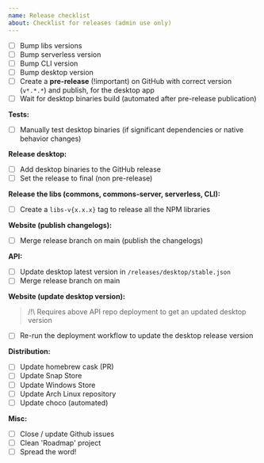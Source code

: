 ```yaml
---
name: Release checklist
about: Checklist for releases (admin use only)
---
```


- [ ] Bump libs versions
- [ ] Bump serverless version
- [ ] Bump CLI version
- [ ] Bump desktop version
- [ ] Create a **pre-release** (!important) on GitHub with correct version (`v*.*.*`) and publish, for the desktop app
- [ ] Wait for desktop binaries build (automated after pre-release publication)

**Tests:**

- [ ] Manually test desktop binaries (if significant dependencies or native behavior changes)

**Release desktop:**

- [ ] Add desktop binaries to the GitHub release
- [ ] Set the release to final (non pre-release)

**Release the libs (commons, commons-server, serverless, CLI):**

- [ ] Create a `libs-v{x.x.x}` tag to release all the NPM libraries

**Website (publish changelogs):**

- [ ] Merge release branch on main (publish the changelogs)

**API:**

- [ ] Update desktop latest version in `/releases/desktop/stable.json`
- [ ] Merge release branch on main

**Website (update desktop version):**

> /!\ Requires above API repo deployment to get an updated desktop version

- [ ] Re-run the deployment workflow to update the desktop release version

**Distribution:**

- [ ] Update homebrew cask (PR)
- [ ] Update Snap Store
- [ ] Update Windows Store
- [ ] Update Arch Linux repository
- [ ] Update choco (automated)

**Misc:**

- [ ] Close / update Github issues
- [ ] Clean 'Roadmap' project
- [ ] Spread the word!
